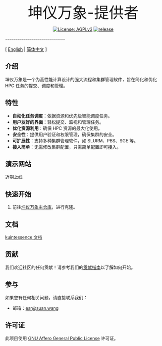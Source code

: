  <p align="center">
<font size=20>坤仪万象-提供者</font>
</p>
<p align="center">
  <a href="https://www.gnu.org/licenses/agpl-3.0.html"><img src="https://img.shields.io/badge/licenses-AGPLv3-orange" alt="License: AGPLv3"></a>
  <a href="https://img.shields.io/badge/release-v0.0.1-blue"><img src="https://img.shields.io/badge/release-v0.0.1-blue" alt=" release"></a>
</p>
------------------------------

[ [English](readme.md) | [简体中文](readme.zh-hans.md) ]

## 介绍

坤仪万象是一个为高性能计算设计的强大流程和集群管理软件，旨在简化和优化 HPC 任务的提交、调度和管理。

## 特性

- **自动化任务调度**：依据资源和优先级智能调度任务。
- **用户友好的界面**：轻松提交、监视和管理任务。
- **优化资源利用**：确保 HPC 资源的最大化使用。
- **安全性**：提供用户验证和权限管理，确保集群的安全。
- **可扩展性**：支持多种集群管理软件，如 SLURM、PBS、SGE 等。
- **接入简单**：无需修改集群配置，只需简单配置即可接入。

## 演示网站

近期上线

## 快速开始

1. 前往[坤仪万象主仓库](https://github.com/nsccjn/kuintessence.git)，进行克隆。

## 文档

[kuintessence 文档](https://docs.kuintessence.com)

## 贡献

我们欢迎社区的任何贡献！请参考我们的[贡献指南](contributing.md)以了解如何开始。

## 参与

如果您有任何相关问题，请直接联系我们：

- 邮箱：esr@suan.wang

## 许可证

此项目使用 [GNU Affero General Public License](LICENSE) 许可证。
